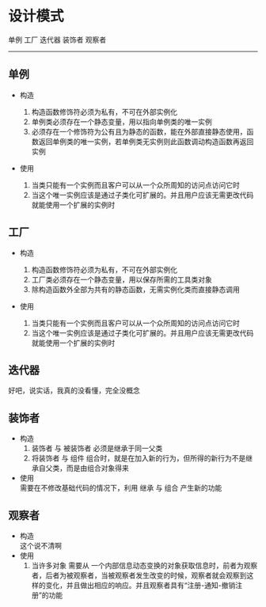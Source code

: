 
<!DOCTYPE html>
<html>
<head>
<meta charset="utf-8">
<title>设计模式</title>
</head>
<body>
<div id="wmd-preview" class="wmd-preview"><div class="md-section-divider"></div><div class="md-section-divider"></div><h1 data-anchor-id="cxtu" id="设计模式">设计模式</h1><p data-anchor-id="0fsx">单例 工厂 迭代器 装饰者 观察者</p><hr><div class="md-section-divider"></div><h2 data-anchor-id="shn2" id="单例">单例</h2><ul data-anchor-id="vmem">
<li><p>构造</p>

<ol><li>构造函数修饰符必须为私有，不可在外部实例化</li>
<li>单例类必须存在一个静态变量，用以指向单例类的唯一实例</li>
<li>必须存在一个修饰符为公有且为静态的函数，能在外部直接静态使用，函数返回单例类的唯一实例，若单例类无实例则此函数调动构造函数再返回实例</li></ol></li>
<li><p>使用</p>

<ol><li>当类只能有一个实例而且客户可以从一个众所周知的访问点访问它时</li>
<li>当这个唯一实例应该是通过子类化可扩展的。并且用户应该无需更改代码就能使用一个扩展的实例时</li></ol></li>
</ul><div class="md-section-divider"></div><h2 data-anchor-id="tgnh" id="工厂">工厂</h2><ul data-anchor-id="it8r">
<li><p>构造</p>

<ol><li>构造函数修饰符必须为私有，不可在外部实例化</li>
<li>工厂类必须存在一个静态变量，用以保存所需的工具类对象</li>
<li>除构造函数外全部为共有的静态函数，无需实例化类而直接静态调用</li></ol></li>
<li><p>使用</p>

<ol><li>当类只能有一个实例而且客户可以从一个众所周知的访问点访问它时</li>
<li>当这个唯一实例应该是通过子类化可扩展的。并且用户应该无需更改代码就能使用一个扩展的实例时</li></ol></li>
</ul><div class="md-section-divider"></div><h2 data-anchor-id="auga" id="迭代器">迭代器</h2><p data-anchor-id="15s4">好吧，说实话，我真的没看懂，完全没概念</p><div class="md-section-divider"></div><h2 data-anchor-id="mzcm" id="装饰者">装饰者</h2><ul data-anchor-id="mkjr">
<li>构造 <br>
<ol><li>装饰者 与 被装饰者 必须是继承于同一父类</li>
<li>将装饰者 与 组件 组合时，就是在加入新的行为，但所得的新行为不是继承自父类，而是由组合对象得来</li></ol></li>
<li>使用 <br>
需要在不修改基础代码的情况下，利用 继承 与 组合 产生新的功能</li>
</ul><div class="md-section-divider"></div><h2 data-anchor-id="5356" id="观察者">观察者</h2><ul data-anchor-id="26w0">
<li>构造 <br>
这个说不清啊</li>
<li>使用 <br>
<ol><li>当许多对象 需要从 一个内部信息动态变换的对象获取信息时，前者为观察者，后者为被观察者，当被观察者发生改变的时候，观察者就会观察到这样的变化，并且做出相应的响应。并且观察者具有“注册-通知-撤销注册”的功能 </li></ol></li>
</ul></div>
</body>
</html>

